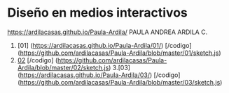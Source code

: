 # Diseño en medios interactivos
https://ardilacasas.github.io/Paula-Ardila/
PAULA ANDREA ARDILA C.
1. [01] (https://ardilacasas.github.io/Paula-Ardila/01/) [/codigo]
(https://github.com/ardilacasas/Paula-Ardila/blob/master/01/sketch.js)
2. [02](https://ardilacasas.github.io/Paula-Ardila/02/) [/codigo]
(https://github.com/ardilacasas/Paula-Ardila/blob/master/02/sketch.js)
3.[03] (https://ardilacasas.github.io/Paula-Ardila/03/) [/codigo]
(https://github.com/ardilacasas/Paula-Ardila/blob/master/03/sketch.js)
